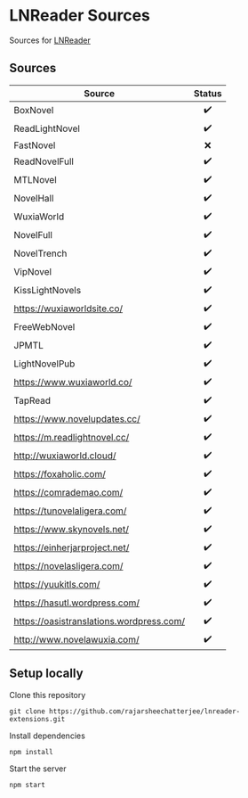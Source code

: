 # LNReader Sources

Sources for [LNReader](https://github.com/rajarsheechatterjee/lnreader)

## Sources

| Source                                   |       Status       |
| ---------------------------------------- | :----------------: |
| BoxNovel                                 | :heavy_check_mark: |
| ReadLightNovel                           | :heavy_check_mark: |
| FastNovel                                |        :x:         |
| ReadNovelFull                            | :heavy_check_mark: |
| MTLNovel                                 | :heavy_check_mark: |
| NovelHall                                | :heavy_check_mark: |
| WuxiaWorld                               | :heavy_check_mark: |
| NovelFull                                | :heavy_check_mark: |
| NovelTrench                              | :heavy_check_mark: |
| VipNovel                                 | :heavy_check_mark: |
| KissLightNovels                          | :heavy_check_mark: |
| https://wuxiaworldsite.co/               | :heavy_check_mark: |
| FreeWebNovel                             | :heavy_check_mark: |
| JPMTL                                    | :heavy_check_mark: |
| LightNovelPub                            | :heavy_check_mark: |
| https://www.wuxiaworld.co/               | :heavy_check_mark: |
| TapRead                                  | :heavy_check_mark: |
| https://www.novelupdates.cc/             | :heavy_check_mark: |
| https://m.readlightnovel.cc/             | :heavy_check_mark: |
| http://wuxiaworld.cloud/                 | :heavy_check_mark: |
| https://foxaholic.com/                   | :heavy_check_mark: |
| https://comrademao.com/                  | :heavy_check_mark: |
| https://tunovelaligera.com/              | :heavy_check_mark: |
| https://www.skynovels.net/               | :heavy_check_mark: |
| https://einherjarproject.net/            | :heavy_check_mark: |
| https://novelasligera.com/               | :heavy_check_mark: |
| https://yuukitls.com/                    | :heavy_check_mark: |
| https://hasutl.wordpress.com/            | :heavy_check_mark: |
| https://oasistranslations.wordpress.com/ | :heavy_check_mark: |
| http://www.novelawuxia.com/              | :heavy_check_mark: |

## Setup locally

Clone this repository

```
git clone https://github.com/rajarsheechatterjee/lnreader-extensions.git
```

Install dependencies

```
npm install
```

Start the server

```
npm start
```
